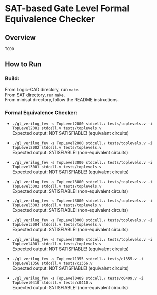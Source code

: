 # SAT-based Gate Level Formal Equivalence Checker 

## Overview
`TODO`

## How to Run

### Build:
From Logic-CAD directory, run `make`.\
From SAT directory, run `make`.\
From minisat directory, follow the README instructions.

### Formal Equivalence Checker:
* `./gl_verilog_fev -s TopLevel2000 stdcell.v tests/toplevels.v -i TopLevel2001 stdcell.v tests/toplevels.v`\
Expected output: NOT SATISFIABLE! (equivalent circuits)

* `./gl_verilog_fev -s TopLevel2000 stdcell.v tests/toplevels.v -i TopLevel2002 stdcell.v tests/toplevels.v`\
Expected output: SATISFIABLE! (non-equivalent circuits)

* `./gl_verilog_fev -s TopLevel3000 stdcell.v tests/toplevels.v -i TopLevel3001 stdcell.v tests/toplevels.v`\
Expected output: NOT SATISFIABLE! (equivalent circuits)

* `./gl_verilog_fev -s TopLevel3000 stdcell.v tests/toplevels.v -i TopLevel3002 stdcell.v tests/toplevels.v`\
Expected output: SATISFIABLE! (non-equivalent circuits)

* `./gl_verilog_fev -s TopLevel3000 stdcell.v tests/toplevels.v -i TopLevel3003 stdcell.v tests/toplevels.v`\
Expected output: SATISFIABLE! (non-equivalent circuits)

* `./gl_verilog_fev -s TopLevel3000 stdcell.v tests/toplevels.v -i TopLevel3004 stdcell.v tests/toplevels.v`\
Expected output: SATISFIABLE! (non-equivalent circuits)

* `./gl_verilog_fev -s TopLevel4000 stdcell.v tests/toplevels.v -i TopLevel4001 stdcell.v tests/toplevels.v`\
Expected output: NOT SATISFIABLE! (equivalent circuits)

* `./gl_verilog_fev -s TopLevel1355 stdcell.v tests/c1355.v -i TopLevel1356 stdcell.v tests/c1356.v`\
Expected output: NOT SATISFIABLE! (equivalent circuits)

* `./gl_verilog_fev -s TopLevel0409 stdcell.v tests/c0409.v -i TopLevel0410 stdcell.v tests/c0410.v`\
Expected output: SATISFIABLE! (non-equivalent circuits)
